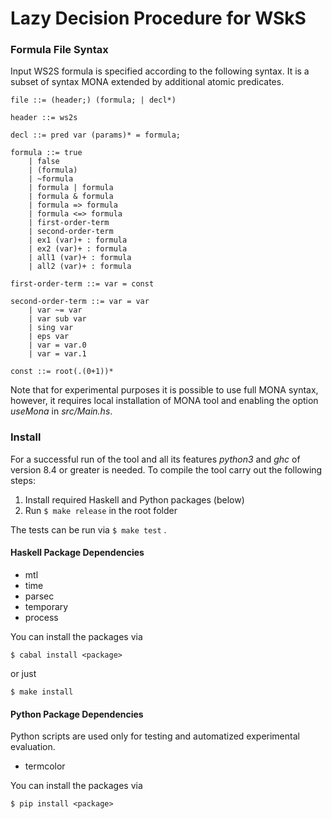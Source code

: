 # Lazy Decision Procedure for WSkS

### Formula File Syntax

Input WS2S formula is specified according to the following syntax. It is a
subset of syntax MONA extended by additional atomic predicates.

```
file ::= (header;) (formula; | decl*)

header ::= ws2s

decl ::= pred var (params)* = formula;

formula ::= true
    | false
    | (formula)
    | ~formula
    | formula | formula
    | formula & formula
    | formula => formula
    | formula <=> formula
    | first-order-term
    | second-order-term
    | ex1 (var)+ : formula
    | ex2 (var)+ : formula
    | all1 (var)+ : formula
    | all2 (var)+ : formula

first-order-term ::= var = const

second-order-term ::= var = var
    | var ~= var
    | var sub var
    | sing var
    | eps var
    | var = var.0
    | var = var.1

const ::= root(.(0+1))*
```

Note that for experimental purposes it is possible to use full MONA syntax,
however, it requires local installation of MONA tool and enabling the option
*useMona* in *src/Main.hs*.

### Install

For a successful run of the tool and all its features *python3* and *ghc* of
version 8.4 or greater is needed. To compile the tool carry out the following
steps:

1. Install required Haskell and Python packages (below)
2. Run ``` $ make release ``` in the root folder

The tests can be run via ``` $ make test ``` .


#### Haskell Package Dependencies

* mtl
* time
* parsec
* temporary
* process

You can install the packages via
```
$ cabal install <package>
```
or just
```
$ make install
```

#### Python Package Dependencies

Python scripts are used only for testing and automatized experimental
evaluation.

* termcolor

You can install the packages via
```
$ pip install <package>
```
